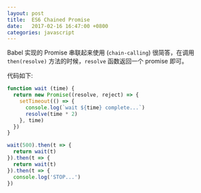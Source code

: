 ```yaml
---
layout: post
title:  ES6 Chained Promise
date:   2017-02-16 16:47:00 +0800
categories: javascript
---
```


Babel 实现的 Promise 串联起来使用 (`chain-calling`) 很简答，在调用 `then(resolve)` 方法的时候，`resolve` 函数返回一个 promise 即可。

代码如下:

```javascript
function wait (time) {
  return new Promise((resolve, reject) => {
    setTimeout(() => {
      console.log(`wait ${time} complete...`)
      resolve(time * 2)
    }, time)
  })
}

wait(500).then(t => {
  return wait(t)
}).then(t => {
  return wait(t)
}).then(t => {
  console.log('STOP...')
})
``` 